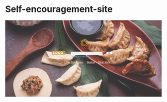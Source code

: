 # Self-encouragement-site

![alt text](https://github.com/TianyunXu923/Loco-project/blob/master/demoImg1.png)
